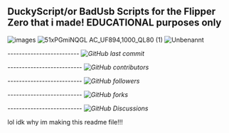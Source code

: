 ## DuckyScript/or BadUsb Scripts for the Flipper Zero that i made! EDUCATIONAL purposes only

![images](https://github.com/user-attachments/assets/0e379fec-5897-4737-8176-eeea9aef1988) ![51xPGmiNQGL _AC_UF894,1000_QL80_ (1)](https://github.com/user-attachments/assets/c2d97376-99aa-4a22-a144-d9bb5949ae77) ![Unbenannt](https://github.com/user-attachments/assets/65e9f603-e3eb-4768-bac4-e0d3392b095f)





*------------------------- ![GitHub last commit](https://img.shields.io/github/last-commit/badusbprovider/badusb-ducky)*

*-------------------------- ![GitHub contributors](https://img.shields.io/github/contributors/badusbprovider/badusb-ducky)*                               

*-------------------------- ![GitHub followers](https://img.shields.io/github/followers/badusbprovider)* 
                                                                              
*-------------------------- ![GitHub forks](https://img.shields.io/github/forks/badusbprovider/badusb-ducky)*
 
*-------------------------- ![GitHub Discussions](https://img.shields.io/github/discussions/badusbprovider/badusb-ducky)*

lol idk why im making this readme file!!!

